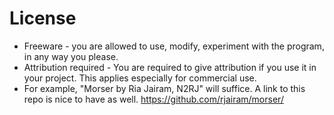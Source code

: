 # License
- Freeware - you are allowed to use, modify, experiment with the program, in any way you please. 
- Attribution required - You are required to give attribution if you use it in your project. This applies especially for commercial use.
- For example, "Morser by Ria Jairam, N2RJ" will suffice. A link to this repo is nice to have as well. https://github.com/rjairam/morser/

